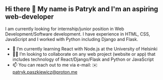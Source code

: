 ## Hi there 👋 My name is Patryk and I'm an aspiring web-developer

<!--
**filologyprogramming/filologyprogramming** is a ✨ _special_ ✨ repository because its `README.md` (this file) appears on your GitHub profile.
-->

I am currently looking for internship/junior position in Web Development/Software development. I have experience in HTML, CSS, JavaScript and I worked with Python including Django and Flask.

- 📖 I’m currently learning React with Node.js at the University of Helsinki
- 🙋‍♂️ I’m looking to collaborate on any web project (website or app) that includes technology of React/Django/Flask and Python or JavaScript
- 📫 You can reach out to me via e-mail:  ✉️ patryk.paszkiewicz@proton.me
